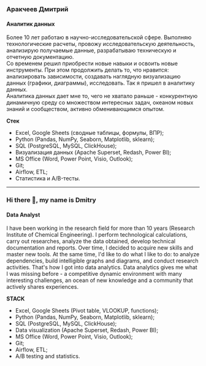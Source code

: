 ### Аракчеев Дмитрий
#### Аналитик данных
Более 10 лет работаю в научно-исследовательской сфере. Выполняю технологические расчеты, провожу исследовательскую деятельность, анализирую получаемые данные, разрабатываю техническую и отчетную документацию.  
Со временем решил приобрести новые навыки и освоить новые инструменты. При этом продолжить делать то, что нравится: анализировать зависимости, создавать наглядную визуализацию данных (графики, диаграммы), исследовать. Так я пришел в аналитику данных.  
Аналитика данных дает мне то, чего не хватало раньше - конкурентную динамичную среду со множеством интересных задач, океаном новых знаний и сообществом, активно обменивающимся опытом.

**Стек**

- Excel, Google Sheets (сводные таблицы, формулы, ВПР);
- Python (Pandas, NumPy, Seaborn, Matplotlib, sklearn);
- SQL (PostgreSQL, MySQL, ClickHouse);
- Визуализация данных (Apache Superset, Redash, Power BI);
- MS Office (Word, Power Point, Visio, Outlook);
- Git;
- Airflow, ETL;
- Статистика и A/B-тесты.

______________________________________________________________________________

### Hi there 👋, my name is Dmitry
#### Data Analyst
I have been working in the research field for more than 10 years (Research Institute of Chemical Engineering).
I perform technological calculations, carry out researches, analyze the data obtained, develop technical documentation and reports.
Over time, I decided to acquire new skills and master new tools. At the same time, I'd like to do what I like to do: to analyze dependencies, build intelligible graphs and diagrams, and conduct research activities. That's how I got into data analytics.
Data analytics gives me what I was missing before - a competitive dynamic environment with many interesting challenges, an ocean of new knowledge and a community that actively shares experiences.

**STACK**

- Excel, Google Sheets (Pivot table, VLOOKUP, functions);
- Python (Pandas, NumPy, Seaborn, Matplotlib, sklearn);
- SQL (PostgreSQL, MySQL, ClickHouse);
- Data visualization (Apache Superset, Redash, Power BI);
- MS Office (Word, Power Point, Visio, Outlook);
- Git;
- Airflow, ETL;
- A/B testing and statistics.


<!--
**dmitry-arakcheev/dmitry-arakcheev** is a ✨ _special_ ✨ repository because its `README.md` (this file) appears on your GitHub profile.

